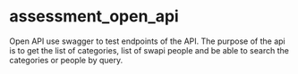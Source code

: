 # assessment_open_api
Open API use swagger to test endpoints of the API. The purpose of the api is to get the list of categories, list of swapi people and be able to search the categories or people by query.

